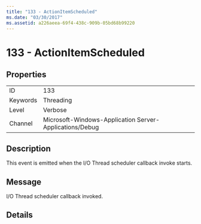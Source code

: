 ```yaml
---
title: "133 - ActionItemScheduled"
ms.date: "03/30/2017"
ms.assetid: a226aeea-69f4-438c-909b-05bd68b99220
---
```

# 133 - ActionItemScheduled
## Properties  
  
|||  
|-|-|  
|ID|133|  
|Keywords|Threading|  
|Level|Verbose|  
|Channel|Microsoft-Windows-Application Server-Applications/Debug|  
  
## Description  
 This event is emitted when the I/O Thread scheduler callback invoke starts.  
  
## Message  
 I/O Thread scheduler callback invoked.  
  
## Details
